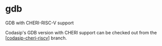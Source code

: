 # gdb
GDB with CHERI-RISC-V support

Codasip's GDB version with CHERI support can be checked out from the [[codasip-cheri-riscv](https://github.com/CHERI-Alliance/opensbi/tree/codasip-cheri-riscv)] branch.
